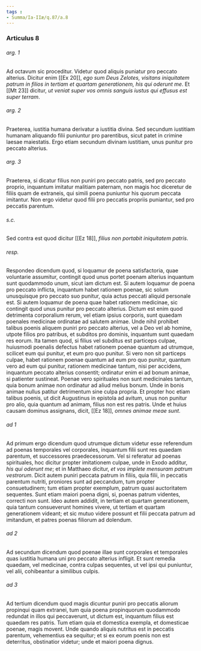 ```yaml
---
tags : 
- Summa/Ia-IIæ/q.87/a.8
---
```


### Articulus 8

###### arg. 1
Ad octavum sic proceditur. Videtur quod aliquis puniatur pro peccato alterius. Dicitur enim [[Ex 20]], *ego sum Deus Zelotes, visitans iniquitatem patrum in filios in tertiam et quartam generationem, his qui oderunt me*. Et [[Mt 23]] dicitur, *ut veniat super vos omnis sanguis iustus qui effusus est super terram*.

###### arg. 2
Praeterea, iustitia humana derivatur a iustitia divina. Sed secundum iustitiam humanam aliquando filii puniuntur pro parentibus, sicut patet in crimine laesae maiestatis. Ergo etiam secundum divinam iustitiam, unus punitur pro peccato alterius.

###### arg. 3
Praeterea, si dicatur filius non puniri pro peccato patris, sed pro peccato proprio, inquantum imitatur malitiam paternam, non magis hoc diceretur de filiis quam de extraneis, qui simili poena puniuntur his quorum peccata imitantur. Non ergo videtur quod filii pro peccatis propriis puniantur, sed pro peccatis parentum.

###### s.c.
Sed contra est quod dicitur [[Ez 18]], *filius non portabit iniquitatem patris*.

###### resp.
Respondeo dicendum quod, si loquamur de poena satisfactoria, quae voluntarie assumitur, contingit quod unus portet poenam alterius inquantum sunt quodammodo unum, sicut iam dictum est. Si autem loquamur de poena pro peccato inflicta, inquantum habet rationem poenae, sic solum unusquisque pro peccato suo punitur, quia actus peccati aliquid personale est. Si autem loquamur de poena quae habet rationem medicinae, sic contingit quod unus punitur pro peccato alterius. Dictum est enim quod detrimenta corporalium rerum, vel etiam ipsius corporis, sunt quaedam poenales medicinae ordinatae ad salutem animae. Unde nihil prohibet talibus poenis aliquem puniri pro peccato alterius, vel a Deo vel ab homine, utpote filios pro patribus, et subditos pro dominis, inquantum sunt quaedam res eorum. Ita tamen quod, si filius vel subditus est particeps culpae, huiusmodi poenalis defectus habet rationem poenae quantum ad utrumque, scilicet eum qui punitur, et eum pro quo punitur. Si vero non sit particeps culpae, habet rationem poenae quantum ad eum pro quo punitur, quantum vero ad eum qui punitur, rationem medicinae tantum, nisi per accidens, inquantum peccato alterius consentit; ordinatur enim ei ad bonum animae, si patienter sustineat. Poenae vero spirituales non sunt medicinales tantum, quia bonum animae non ordinatur ad aliud melius bonum. Unde in bonis animae nullus patitur detrimentum sine culpa propria. Et propter hoc etiam talibus poenis, ut dicit Augustinus in epistola ad avitum, unus non punitur pro alio, quia quantum ad animam, filius non est res patris. Unde et huius causam dominus assignans, dicit, [[Ez 18]], *omnes animae meae sunt*.

###### ad 1
Ad primum ergo dicendum quod utrumque dictum videtur esse referendum ad poenas temporales vel corporales, inquantum filii sunt res quaedam parentum, et successores praedecessorum. Vel si referatur ad poenas spirituales, hoc dicitur propter imitationem culpae, unde in Exodo additur, *his qui oderunt me*; et in Matthaeo dicitur, *et vos implete mensuram patrum vestrorum*. Dicit autem puniri peccata patrum in filiis, quia filii, in peccatis parentum nutriti, proniores sunt ad peccandum, tum propter consuetudinem; tum etiam propter exemplum, patrum quasi auctoritatem sequentes. Sunt etiam maiori poena digni, si, poenas patrum videntes, correcti non sunt. Ideo autem addidit, in tertiam et quartam generationem, quia tantum consueverunt homines vivere, ut tertiam et quartam generationem videant; et sic mutuo videre possunt et filii peccata patrum ad imitandum, et patres poenas filiorum ad dolendum.

###### ad 2
Ad secundum dicendum quod poenae illae sunt corporales et temporales quas iustitia humana uni pro peccato alterius infligit. Et sunt remedia quaedam, vel medicinae, contra culpas sequentes, ut vel ipsi qui puniuntur, vel alii, cohibeantur a similibus culpis.

###### ad 3
Ad tertium dicendum quod magis dicuntur puniri pro peccatis aliorum propinqui quam extranei, tum quia poena propinquorum quodammodo redundat in illos qui peccaverunt, ut dictum est, inquantum filius est quaedam res patris. Tum etiam quia et domestica exempla, et domesticae poenae, magis movent. Unde quando aliquis nutritus est in peccatis parentum, vehementius ea sequitur; et si ex eorum poenis non est deterritus, obstinatior videtur; unde et maiori poena dignus.

